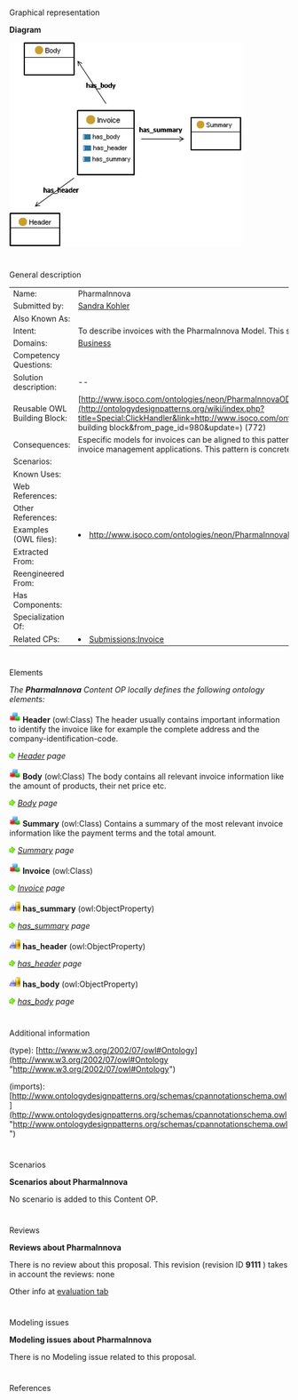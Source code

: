 # 

 Graphical representation



__Diagram__ 





[![Image:Imagen3.jpg](images/b/b4/Imagen3.jpg)](../Image/Imagen3.jpg "Image:Imagen3.jpg")





# 

 General description




|  |  |
| --- | --- |
|  Name:  |  PharmaInnova  |
|  Submitted by:  | [Sandra Kohler](../User/Sandra_Kohler "User:Sandra Kohler")  |
|  Also Known As:  |  |
|  Intent:  |  To describe invoices with the PharmaInnova Model. This schema can be applied to other invoice models.  |
|  Domains:  | [Business](../Community/Business "Community:Business")  |
|  Competency Questions:  |  |
|  Solution description:  |  --  |
|  Reusable OWL Building Block:  | [http://www.isoco.com/ontologies/neon/PharmaInnovaODP.owl](http://ontologydesignpatterns.org/wiki/index.php?title=Special:ClickHandler&link=http://www.isoco.com/ontologies/neon/PharmaInnovaODP.owl&message=OWL building block&from_page_id=980&update=)  (772)  |
|  Consequences:  |  Especific models for invoices can be aligned to this pattern, which then acts as a semantic facade to different invoice management applications. This pattern is concreter and simplier, but less flexible than the invoice ODP.  |
|  Scenarios:  |  |
|  Known Uses:  |  |
|  Web References:  |  |
|  Other References:  |  |
|  Examples (OWL files):  | <li><a class="external free" href="http://www.isoco.com/ontologies/neon/PharmaInnovaInvoiceOntology.owl" rel="nofollow" title="http://www.isoco.com/ontologies/neon/PharmaInnovaInvoiceOntology.owl">        http://www.isoco.com/ontologies/neon/PharmaInnovaInvoiceOntology.owl       </a></li> |
|  Extracted From:  |  |
|  Reengineered From:  |  |
|  Has Components:  |  |
|  Specialization Of:  |  |
|  Related CPs:  | <li><a href="Submissions%253AInvoice.html" title="Submissions:Invoice">        Submissions:Invoice       </a></li> |



  





# 

 Elements



_The
 __PharmaInnova__ 
 Content OP locally defines the following ontology elements:_ 





[![Class](images/thumb/2/27/Class.gif/20px-Class.gif)](../Image/Class.gif "Class")
__Header__ 
 (owl:Class) The header usually contains important information to identify the invoice like for example the complete address and the company-identification-code.
 
[![](images/thumb/8/87/ArrowRight.gif/11px-ArrowRight.gif)](../Image/ArrowRight.gif "ArrowRight.gif")
_[Header](../Submissions/PharmaInnova/Header "Submissions:PharmaInnova/Header") 
 page_ 



[![Class](images/thumb/2/27/Class.gif/20px-Class.gif)](../Image/Class.gif "Class")
__Body__ 
 (owl:Class) The body contains all relevant invoice information like the amount of products, their net price etc.
 
[![](images/thumb/8/87/ArrowRight.gif/11px-ArrowRight.gif)](../Image/ArrowRight.gif "ArrowRight.gif")
_[Body](../Submissions/PharmaInnova/Body "Submissions:PharmaInnova/Body") 
 page_ 



[![Class](images/thumb/2/27/Class.gif/20px-Class.gif)](../Image/Class.gif "Class")
__Summary__ 
 (owl:Class) Contains a summary of the most relevant invoice information like the payment terms and the total amount.
 
[![](images/thumb/8/87/ArrowRight.gif/11px-ArrowRight.gif)](../Image/ArrowRight.gif "ArrowRight.gif")
_[Summary](../Submissions/PharmaInnova/Summary "Submissions:PharmaInnova/Summary") 
 page_ 



[![Class](images/thumb/2/27/Class.gif/20px-Class.gif)](../Image/Class.gif "Class")
__Invoice__ 
 (owl:Class)
 
[![](images/thumb/8/87/ArrowRight.gif/11px-ArrowRight.gif)](../Image/ArrowRight.gif "ArrowRight.gif")
_[Invoice](../Submissions/PharmaInnova/Invoice "Submissions:PharmaInnova/Invoice") 
 page_ 



[![ObjectProperty](images/thumb/c/c3/ObjectProperty.gif/20px-ObjectProperty.gif)](../Image/ObjectProperty.gif "ObjectProperty")
__has\_summary__ 
 (owl:ObjectProperty)
 
[![](images/thumb/8/87/ArrowRight.gif/11px-ArrowRight.gif)](../Image/ArrowRight.gif "ArrowRight.gif")
_[has\_summary](../Submissions/PharmaInnova/has_summary "Submissions:PharmaInnova/has summary") 
 page_ 



[![ObjectProperty](images/thumb/c/c3/ObjectProperty.gif/20px-ObjectProperty.gif)](../Image/ObjectProperty.gif "ObjectProperty")
__has\_header__ 
 (owl:ObjectProperty)
 
[![](images/thumb/8/87/ArrowRight.gif/11px-ArrowRight.gif)](../Image/ArrowRight.gif "ArrowRight.gif")
_[has\_header](../Submissions/PharmaInnova/has_header "Submissions:PharmaInnova/has header") 
 page_ 



[![ObjectProperty](images/thumb/c/c3/ObjectProperty.gif/20px-ObjectProperty.gif)](../Image/ObjectProperty.gif "ObjectProperty")
__has\_body__ 
 (owl:ObjectProperty)
 
[![](images/thumb/8/87/ArrowRight.gif/11px-ArrowRight.gif)](../Image/ArrowRight.gif "ArrowRight.gif")
_[has\_body](../Submissions/PharmaInnova/has_body "Submissions:PharmaInnova/has body") 
 page_ 


# 

 Additional information



 (type):
 [http://www.w3.org/2002/07/owl#Ontology](http://www.w3.org/2002/07/owl#Ontology "http://www.w3.org/2002/07/owl#Ontology") 




 (imports):
 [http://www.ontologydesignpatterns.org/schemas/cpannotationschema.owl](http://www.ontologydesignpatterns.org/schemas/cpannotationschema.owl "http://www.ontologydesignpatterns.org/schemas/cpannotationschema.owl") 




# 

 Scenarios




__Scenarios about PharmaInnova__ 


 No scenario is added to this Content OP.
 




# 

 Reviews




__Reviews about PharmaInnova__ 


 There is no review about this proposal.
This revision (revision ID
 __9111__ 
 ) takes in account the reviews: none
 



 Other info at
 [evaluation tab](http://ontologydesignpatterns.org/wiki/index.php?title=Submissions:PharmaInnova&action=evaluation "http://ontologydesignpatterns.org/wiki/index.php?title=Submissions:PharmaInnova&action=evaluation") 





  





# 

 Modeling issues




__Modeling issues about PharmaInnova__ 


 There is no Modeling issue related to this proposal.
 




  





# 

 References